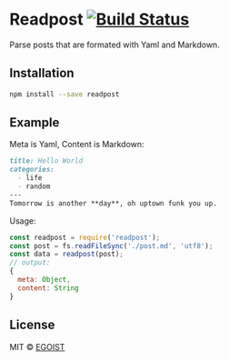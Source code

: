 # Readpost [![Build Status](https://img.shields.io/circleci/project/egoist/readpost/master.svg)](https://circleci.com/gh/egoist/readpost/tree/master)

Parse posts that are formated with Yaml and Markdown.

## Installation

```bash
npm install --save readpost
```

## Example

Meta is Yaml, Content is Markdown:

```markdown
title: Hello World
categories:
  - life
  - random
---
Tomorrow is another **day**, oh uptown funk you up. 
```

Usage:

```javascript
const readpost = require('readpost');
const post = fs.readFileSync('./post.md', 'utf8');
const data = readpost(post);
// output:
{
  meta: Object,
  content: String
}
```

## License

MIT &copy; [EGOIST](https://github.com/egoist)